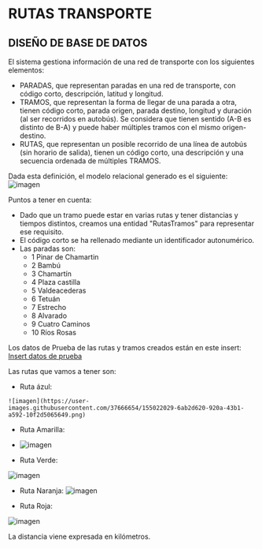 # RUTAS TRANSPORTE

## DISEÑO DE BASE DE DATOS
El sistema gestiona información de una red de transporte con los siguientes elementos:
- PARADAS, que representan paradas en una red de transporte, con código corto, descripción, latitud y longitud.
- TRAMOS, que representan la forma de llegar de una parada a otra, tienen código corto, parada origen, parada destino, longitud y duración (al ser recorridos en autobús). Se considera que tienen sentido (A-B es distinto de B-A) y puede haber múltiples tramos con el mismo origen-destino.
- RUTAS, que representan un posible recorrido de una línea de autobús (sin horario de salida), tienen un código corto, una descripción y una secuencia ordenada de múltiples TRAMOS.

Dada esta definición, el modelo relacional generado es el siguiente:
![imagen](https://user-images.githubusercontent.com/37666654/154796768-dcaa2036-5013-4806-bf46-448934b14273.png)

Puntos a tener en cuenta:
- Dado que un tramo puede estar en varias rutas y tener distancias y tiempos distintos, creamos una entidad "RutasTramos" para representar ese requisito.
- El código corto se ha rellenado mediante un identificador autonumérico.
- Las paradas son:
  - 1 Pinar de Chamartin
  - 2 Bambú
  - 3 Chamartín
  - 4 Plaza castilla
  - 5 Valdeacederas
  - 6 Tetuán
  - 7 Estrecho
  - 8 Alvarado
  - 9 Cuatro Caminos
  - 10 Ríos Rosas

Los datos de Prueba de las rutas y tramos creados están en este insert:
[Insert datos de prueba](https://github.com/Asurbanipal1977/RutasTransporte/blob/main/Insert.sql)

Las rutas que vamos a tener son:

- Ruta ázul:
```
![imagen](https://user-images.githubusercontent.com/37666654/155022029-6ab2d620-920a-43b1-a592-10f2d5065649.png)
```

- Ruta Amarilla:
- ![imagen](https://user-images.githubusercontent.com/37666654/155022090-cb8a7e62-1c86-4907-a16e-98bff2a957e0.png)

- Ruta Verde:

![imagen](https://user-images.githubusercontent.com/37666654/155022129-51f8a89e-d83e-4121-bc09-2884dafc2505.png)

- Ruta Naranja:
![imagen](https://user-images.githubusercontent.com/37666654/155022154-4ffb791e-f199-4dcc-8b51-f6c05b943a01.png)

- Ruta Roja:

![imagen](https://user-images.githubusercontent.com/37666654/155022215-59542041-fb1f-4c67-9b9a-a004c45e0a9c.png)

La distancia viene expresada en kilómetros.





